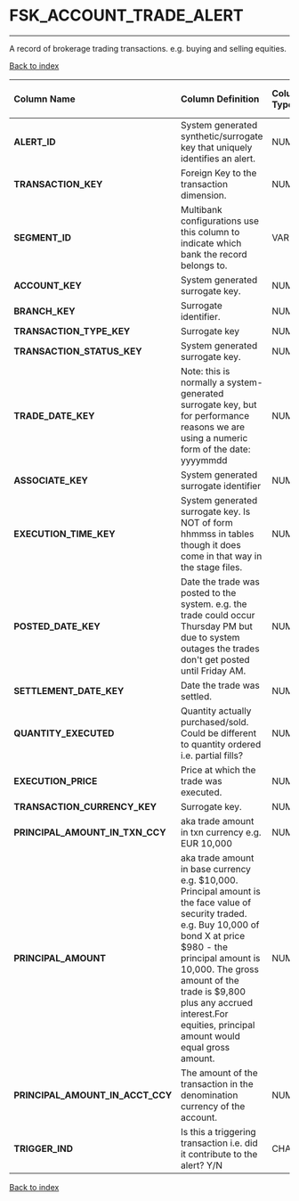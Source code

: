 # FSK_ACCOUNT_TRADE_ALERT

---

A record of brokerage trading transactions.  e.g. buying and selling equities.

[Back to index](./index.md)

| Column Name                      | Column Definition                                                                                                                                                                                                                                                                                              | Column Data Type   | Column Null Option   | PK   | FK   |
|:---------------------------------|:---------------------------------------------------------------------------------------------------------------------------------------------------------------------------------------------------------------------------------------------------------------------------------------------------------------|:-------------------|:---------------------|:-----|:-----|
| **ALERT_ID**                     | System generated synthetic/surrogate key that uniquely identifies an alert.                                                                                                                                                                                                                                    | NUMBER(12)         | Not Null             | Yes  | No   |
| **TRANSACTION_KEY**              | Foreign Key to the transaction dimension.                                                                                                                                                                                                                                                                      | NUMBER(12)         | Not Null             | Yes  | No   |
| **SEGMENT_ID**                   | Multibank configurations use this column to indicate which bank the record belongs to.                                                                                                                                                                                                                         | VARCHAR2(128)      | Not Null             | Yes  | No   |
| **ACCOUNT_KEY**                  | System generated surrogate key.                                                                                                                                                                                                                                                                                | NUMBER(12)         | Not Null             | No   | No   |
| **BRANCH_KEY**                   | Surrogate identifier.                                                                                                                                                                                                                                                                                         | NUMBER(12)         | Null                 | No   | No   |
| **TRANSACTION_TYPE_KEY**         | Surrogate key                                                                                                                                                                                                                                                                                                  | NUMBER(12)         | Null                 | No   | No   |
| **TRANSACTION_STATUS_KEY**       | System generated surrogate key.                                                                                                                                                                                                                                                                                | NUMBER(5)          | Null                 | No   | No   |
| **TRADE_DATE_KEY**               | Note: this is normally a system-generated surrogate key, but for performance reasons we are using a numeric form of the date: yyyymmdd                                                                                                                                                                         | NUMBER(8,0)        | Null                 | No   | No   |
| **ASSOCIATE_KEY**                | System generated surrogate identifier                                                                                                                                                                                                                                                                          | NUMBER(12)         | Null                 | No   | No   |
| **EXECUTION_TIME_KEY**           | System generated surrogate key.  Is NOT of form hhmmss in tables though it does come in that way in the stage files.                                                                                                                                                                                           | NUMBER(6)          | Null                 | No   | No   |
| **POSTED_DATE_KEY**              | Date the trade was posted to the system.  e.g. the trade could occur Thursday PM but due to system outages the trades don't get posted until Friday AM.                                                                                                                                                        | NUMBER(8)          | Not Null             | No   | No   |
| **SETTLEMENT_DATE_KEY**          | Date the trade was settled.                                                                                                                                                                                                                                                                                    | NUMBER(8,0)        | Not Null             | No   | No   |
| **QUANTITY_EXECUTED**            | Quantity actually purchased/sold.  Could be different to quantity ordered i.e. partial fills?                                                                                                                                                                                                                  | NUMBER(15,5)       | Null                 | No   | No   |
| **EXECUTION_PRICE**              | Price at which the trade was executed.                                                                                                                                                                                                                                                                         | NUMBER(10,5)       | Null                 | No   | No   |
| **TRANSACTION_CURRENCY_KEY**     | Surrogate key.                                                                                                                                                                                                                                                                                                 | NUMBER(5)          | Null                 | No   | No   |
| **PRINCIPAL_AMOUNT_IN_TXN_CCY**  | aka trade amount in txn currency e.g. EUR 10,000                                                                                                                                                                                                                                                               | NUMBER(15,5)       | Null                 | No   | No   |
| **PRINCIPAL_AMOUNT**             | aka trade amount in base currency e.g. $10,000.  Principal amount is the face value of security traded.  e.g. Buy 10,000 of bond X at price $980 - the principal amount is 10,000.  The gross amount of the trade is $9,800 plus any accrued interest.For equities, principal amount would equal gross amount. | NUMBER(15,5)       | Null                 | No   | No   |
| **PRINCIPAL_AMOUNT_IN_ACCT_CCY** | The amount of the transaction in the denomination currency of the account.                                                                                                                                                                                                                                     | NUMBER(15,5)       | Not Null             | No   | No   |
| **TRIGGER_IND**                  | Is this a triggering transaction i.e. did it contribute to the alert?  Y/N                                                                                                                                                                                                                                     | CHAR(1)            | Null                 | No   | No   |

[Back to index](./index.md)

